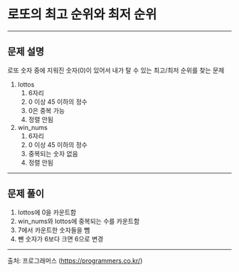 # 로또의 최고 순위와 최저 순위
- - -
## 문제 설명
로또 숫자 중에 지워진 숫자(0)이 있어서 내가 탈 수 있는 최고/최저 순위를 찾는 문제<br>
1. lottos
   1. 6자리
   2. 0 이상 45 이하의 정수
   3. 0은 중복 가능
   4. 정렬 안됨
2. win_nums
   1. 6자리
   2. 0 이상 45 이하의 정수
   3. 중복되는 숫자 없음
   4. 정렬 안됨
- - -
## 문제 풀이
1. lottos에 0을 카운트함
2. win_nums와 lottos에 중복되는 수를 카운트함
3. 7에서 카운트한 숫자들을 뺌
4. 뺀 숫자가 6보다 크면 6으로 변경
- - -
출처: 프로그래머스 (https://programmers.co.kr/)
